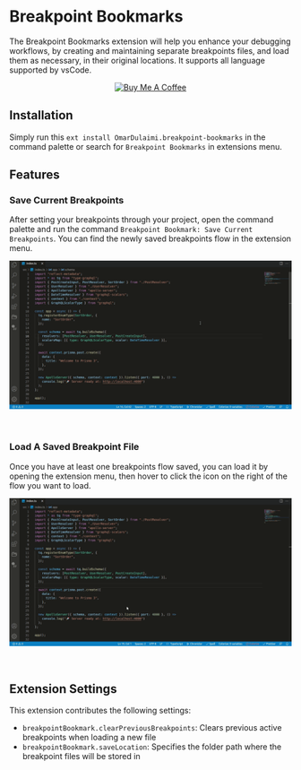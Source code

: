 # Breakpoint Bookmarks

The Breakpoint Bookmarks extension will help you enhance your debugging workflows, by creating and maintaining separate breakpoints files, and load them as necessary, in their original locations. It supports all language supported by vsCode.

<p align="center">
  <a href="https://www.buymeacoffee.com/omardulaimi">
    <img src="https://cdn.buymeacoffee.com/buttons/default-black.png" alt="Buy Me A Coffee" height="41" width="174">
  </a>
</p>

## Installation

Simply run this `ext install OmarDulaimi.breakpoint-bookmarks` in the command palette or search for `Breakpoint Bookmarks` in extensions menu.
## Features

### Save Current Breakpoints

After setting your breakpoints through your project, open the command palette and run the command `Breakpoint Bookmark: Save Current Breakpoints`. You can find the newly saved breakpoints flow in the extension menu.

![saving current breakpoints demo](media/save.gif)

<br>

### Load A Saved Breakpoint File

Once you have at least one breakpoints flow saved, you can load it by opening the extension menu, then hover to click the icon on the right of the flow you want to load.

![loading a breakpoint flow demo](media/load.gif)

<br>

## Extension Settings

This extension contributes the following settings:

- `breakpointBookmark.clearPreviousBreakpoints`: Clears previous active breakpoints when loading a new file
- `breakpointBookmark.saveLocation`: Specifies the folder path where the breakpoint files will be stored in
